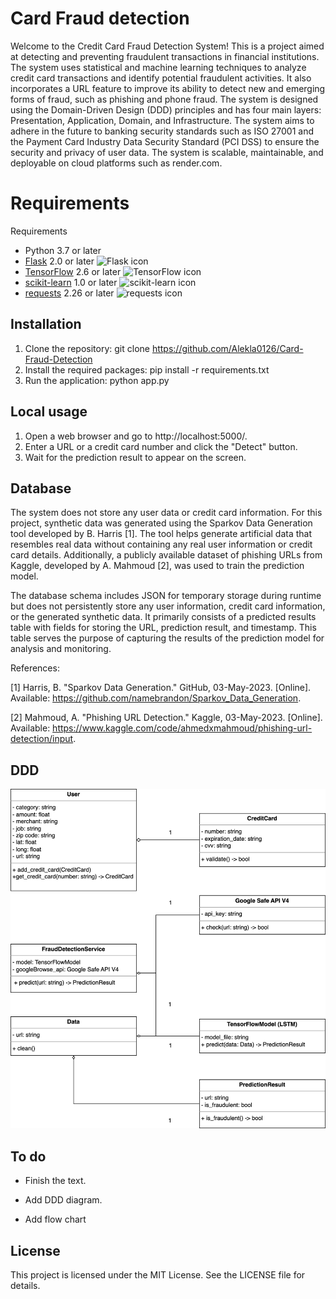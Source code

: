 # Card Fraud detection

Welcome to the Credit Card Fraud Detection System! This is a project aimed at detecting and preventing fraudulent transactions 
in financial institutions. The system uses statistical and machine learning techniques to analyze credit card transactions and 
identify potential fraudulent activities. It also incorporates a URL feature to improve its ability to detect new and emerging 
forms of fraud, such as phishing and phone fraud. The system is designed using the Domain-Driven Design (DDD) principles and 
has four main layers: Presentation, Application, Domain, and Infrastructure. The system aims to adhere in the future to banking security standards such as ISO 27001 and the Payment Card Industry Data Security Standard (PCI DSS) to ensure the security and privacy of user data. The system is scalable, maintainable, and deployable on cloud platforms such as render.com.

# Requirements

Requirements
- Python 3.7 or later
- [Flask](https://flask.palletsprojects.com/) 2.0 or later ![Flask icon](https://img.shields.io/badge/-Flask-grey?logo=flask)
- [TensorFlow](https://www.tensorflow.org/) 2.6 or later ![TensorFlow icon](https://img.shields.io/badge/-TensorFlow-grey?logo=tensorflow)
- [scikit-learn](https://scikit-learn.org/) 1.0 or later ![scikit-learn icon](https://img.shields.io/badge/-scikit_learn-grey?logo=scikit-learn)
- [requests](https://docs.python-requests.org/) 2.26 or later ![requests icon](https://img.shields.io/badge/-requests-grey?logo=requests)

## Installation

1. Clone the repository: git clone https://github.com/Alekla0126/Card-Fraud-Detection
2. Install the required packages: pip install -r requirements.txt
3. Run the application: python app.py

## Local usage

1. Open a web browser and go to http://localhost:5000/.
2. Enter a URL or a credit card number and click the "Detect" button.
3. Wait for the prediction result to appear on the screen.

## Database

The system does not store any user data or credit card information. For this project, synthetic data was generated using the Sparkov Data Generation tool developed by B. Harris [1]. The tool helps generate artificial data that resembles real data without containing any real user information or credit card details. Additionally, a publicly available dataset of phishing URLs from Kaggle, developed by A. Mahmoud [2], was used to train the prediction model.

The database schema includes JSON for temporary storage during runtime but does not persistently store any user information, credit card information, or the generated synthetic data. It primarily consists of a predicted results table with fields for storing the URL, prediction result, and timestamp. This table serves the purpose of capturing the results of the prediction model for analysis and monitoring.

References:

[1] Harris, B. "Sparkov Data Generation." GitHub, 03-May-2023. [Online]. Available: https://github.com/namebrandon/Sparkov_Data_Generation.

[2] Mahmoud, A. "Phishing URL Detection." Kaggle, 03-May-2023. [Online]. Available: https://www.kaggle.com/code/ahmedxmahmoud/phishing-url-detection/input.

## DDD

![Flow](assets/DDD_ccfd.png)

## To do

- Finish the text.
- Add DDD diagram.

- Add flow chart

## License

This project is licensed under the MIT License. See the LICENSE file for details.

